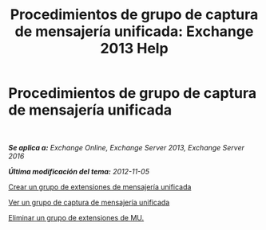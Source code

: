 ﻿---
title: 'Procedimientos de grupo de captura de mensajería unificada: Exchange 2013 Help'
TOCTitle: Procedimientos de grupo de captura de mensajería unificada
ms:assetid: 4251c24a-9616-4923-92da-ed783aa8d802
ms:mtpsurl: https://technet.microsoft.com/es-es/library/JJ851063(v=EXCHG.150)
ms:contentKeyID: 50556773
ms.date: 05/22/2018
mtps_version: v=EXCHG.150
ms.translationtype: MT
---

# Procedimientos de grupo de captura de mensajería unificada

 

_**Se aplica a:** Exchange Online, Exchange Server 2013, Exchange Server 2016_

_**Última modificación del tema:** 2012-11-05_

[Crear un grupo de extensiones de mensajería unificada](create-a-um-hunt-group-exchange-2013-help.md)

[Ver un grupo de captura de mensajería unificada](view-a-um-hunt-group-exchange-2013-help.md)

[Eliminar un grupo de extensiones de MU.](delete-a-um-hunt-group-exchange-2013-help.md)

